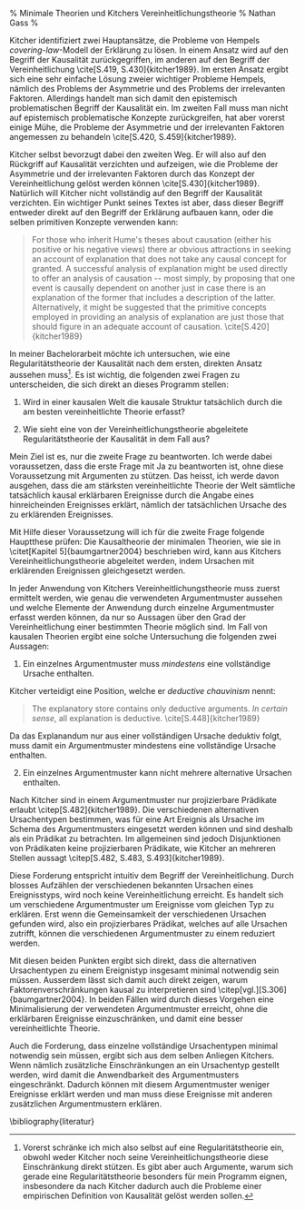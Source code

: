 % Minimale Theorien und Kitchers Vereinheitlichungstheorie
% Nathan Gass
%

Kitcher identifiziert zwei Hauptansätze, die Probleme von Hempels
*covering-law*-Modell der Erklärung zu lösen. In einem Ansatz wird auf
den Begriff der Kausalität zurückgegriffen, im anderen auf den Begriff
der Vereinheitlichung \cite[S.419, S.430]{kitcher1989}. Im ersten
Ansatz ergibt sich eine sehr einfache Lösung zweier wichtiger Probleme
Hempels, nämlich des Problems der Asymmetrie und des Problems der
irrelevanten Faktoren. Allerdings handelt man sich damit den
epistemisch problematischen Begriff der Kausalität ein. Im zweiten
Fall muss man nicht auf epistemisch problematische Konzepte
zurückgreifen, hat aber vorerst einige Mühe, die Probleme der
Asymmetrie und der irrelevanten Faktoren angemessen zu behandeln
\cite[S.420, S.459]{kitcher1989}.

Kitcher selbst bevorzugt dabei den zweiten Weg. Er will also auf den
Rückgriff auf Kausalität verzichten und aufzeigen, wie die Probleme
der Asymmetrie und der irrelevanten Faktoren durch das Konzept der
Vereinheitlichung gelöst werden können
\cite[S.430]{kitcher1989}. Natürlich will Kitcher nicht vollständig
auf den Begriff der Kausalität verzichten. Ein wichtiger Punkt seines
Textes ist aber, dass dieser Begriff entweder direkt auf den Begriff
der Erklärung aufbauen kann, oder die selben primitiven Konzepte
verwenden kann:

> For those who inherit Hume's theses about causation (either his
> positive or his negative views) there ar obvious attractions in
> seeking an account of explanation that does not take any causal
> concept for granted. A successful analysis of explanation might be
> used directly to offer an analysis of causation -- most simply, by
> proposing that one event is causally dependent on another just in
> case there is an explanation of the former that includes a
> description of the latter. Alternatively, it might be suggested that
> the primitive concepts employed in providing an analysis of
> explanation are just those that should figure in an adequate account
> of causation. \cite[S.420]{kitcher1989}

In meiner Bachelorarbeit möchte ich untersuchen, wie eine
Regularitätstheorie der Kausalität nach dem ersten, direkten
Ansatz aussehen muss[^1]. Es ist wichtig, die folgenden zwei Fragen zu
unterscheiden, die sich direkt an dieses Programm stellen:

1. Wird in einer kausalen Welt die kausale Struktur tatsächlich durch
   die am besten vereinheitlichte Theorie erfasst?

2. Wie sieht eine von der Vereinheitlichungstheorie abgeleitete
   Regularitätstheorie der Kausalität in dem Fall aus?

Mein Ziel ist es, nur die zweite Frage zu beantworten. Ich werde dabei
voraussetzen, dass die erste Frage mit Ja zu beantworten ist, ohne
diese Voraussetzung mit Argumenten zu stützen. Das heisst, ich werde
davon ausgehen, dass die am stärksten vereinheitlichte Theorie der Welt
sämtliche tatsächlich kausal erklärbaren Ereignisse durch die Angabe
eines hinreicheinden Ereignisses erklärt, nämlich der tatsächlichen
Ursache des zu erklärenden Ereignisses.

Mit Hilfe dieser Voraussetzung will ich für die zweite Frage folgende
Hauptthese prüfen: Die Kausaltheorie der minimalen Theorien, wie sie
in \citet[Kapitel 5]{baumgartner2004} beschrieben wird, kann
aus Kitchers Vereinheitlichungstheorie abgeleitet werden, indem
Ursachen mit erklärenden Ereignissen gleichgesetzt werden.

In jeder Anwendung von Kitchers Vereinheitlichungstheorie muss zuerst
ermittelt werden, wie genau die verwendeten Argumentmuster aussehen
und welche Elemente der Anwendung durch einzelne Argumentmuster
erfasst werden können, da nur so Aussagen über den Grad der
Vereinheitlichung einer bestimmten Theorie möglich sind. Im Fall von
kausalen Theorien ergibt eine solche Untersuchung die folgenden zwei
Aussagen:

1. Ein einzelnes Argumentmuster muss *mindestens* eine vollständige
   Ursache enthalten.

Kitcher verteidigt eine Position, welche er *deductive chauvinism*
nennt:

> The explanatory store contains only deductive arguments. *In certain
> sense*, all explanation is deductive. \cite[S.448]{kitcher1989}

Da das Explanandum nur aus einer vollständigen Ursache deduktiv folgt,
muss damit ein Argumentmuster mindestens eine vollständige Ursache
enthalten.

2. Ein einzelnes Argumentmuster kann nicht mehrere alternative
   Ursachen enthalten.

Nach Kitcher sind in einem Argumentmuster nur projizierbare Prädikate
erlaubt \citep[S.482]{kitcher1989}. Die verschiedenen alternativen
Ursachentypen bestimmen, was für eine Art Ereignis als Ursache im
Schema des Argumentmusters eingesetzt werden können und sind deshalb
als ein Prädikat zu betrachten. Im allgemeinen sind jedoch
Disjunktionen von Prädikaten keine projizierbaren Prädikate, wie
Kitcher an mehreren Stellen aussagt \citep[S.482, S.483,
S.493]{kitcher1989}.

Diese Forderung entspricht intuitiv dem Begriff der
Vereinheitlichung. Durch blosses Aufzählen der verschiedenen bekannten
Ursachen eines Ereignisstyps, wird noch keine Vereinheitlichung
erreicht. Es handelt sich um verschiedene Argumentmuster um Ereignisse
vom gleichen Typ zu erklären. Erst wenn die Gemeinsamkeit der
verschiedenen Ursachen gefunden wird, also ein projizierbares
Prädikat, welches auf alle Ursachen zutrifft, können die verschiedenen
Argumentmuster zu einem reduziert werden.

Mit diesen beiden Punkten ergibt sich direkt, dass die alternativen
Ursachentypen zu einem Ereignistyp insgesamt minimal notwendig sein
müssen. Ausserdem lässt sich damit auch direkt zeigen, warum
Faktorenverschränkungen kausal zu interpretieren sind
\citep[vgl.][S.306]{baumgartner2004}. In beiden Fällen wird
durch dieses Vorgehen eine Minimalisierung der verwendeten
Argumentmuster erreicht, ohne die erklärbaren Ereignisse
einzuschränken, und damit eine besser vereinheitlichte Theorie.

Auch die Forderung, dass einzelne vollständige Ursachentypen minimal
notwendig sein müssen, ergibt sich aus dem selben Anliegen Kitchers.
Wenn nämlich zusätzliche Einschränkungen an ein Ursachentyp gestellt
werden, wird damit die Anwendbarkeit des Argumentmusters
eingeschränkt. Dadurch können mit diesem Argumentmuster weniger
Ereignisse erklärt werden und man muss diese Ereignisse mit anderen
zusätzlichen Argumentmustern erklären.

\bibliography{literatur}

[^1]: Vorerst schränke ich mich also selbst auf eine
Regularitätstheorie ein, obwohl weder Kitcher noch seine
Vereinheitlichungstheorie diese Einschränkung direkt stützen. Es gibt
aber auch Argumente, warum sich gerade eine Regularitätstheorie
besonders für mein Programm eignen, insbesondere da nach Kitcher
dadurch auch die Probleme einer empirischen Definition von Kausalität
gelöst werden sollen.

